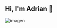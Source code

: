 ## Hi, I'm Adrian 👋

![imagen](https://github.com/user-attachments/assets/97720b8c-ba47-43f0-92a5-4837d1759d1c)




<!--
**adriaabf04/adriaabf04** is a ✨ _special_ ✨ repository because its `README.md` (this file) appears on your GitHub profile.

Here are some ideas to get you started:

- 🔭 I’m currently working on ...
- 🌱 I’m currently learning ...
- 👯 I’m looking to collaborate on ...
- 🤔 I’m looking for help with ...
- 💬 Ask me about ...
- 📫 How to reach me: ...
- 😄 Pronouns: ...
- ⚡ Fun fact: ...
-->
